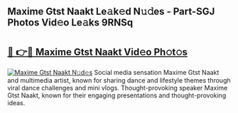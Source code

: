 ## Maxime Gtst Naakt Le𝚊k𝚎d N𝚞𝚍es - Part-SGJ Photos Vid𝚎o Le𝚊ks 9RNSq

# <h2><a href="http://fb1c4k.evod.top/?m=Maxime+Gtst+Naakt">🔗 👉🔴 Maxime Gtst Naakt Vid𝚎o Ph𝚘t𝚘s</a></h2>

[![Maxime Gtst Naakt N𝚞d𝚎s](https://i.imgur.com/8V9OHl7.gif)](http://fb1c4k.evod.top/?m=Maxime+Gtst+Naakt)
Social media sensation Maxime Gtst Naakt and multimedia artist, known for sharing dance and lifestyle themes through viral dance challenges and mini vlogs. Thought-provoking speaker Maxime Gtst Naakt, known for their engaging presentations and thought-provoking ideas. 
